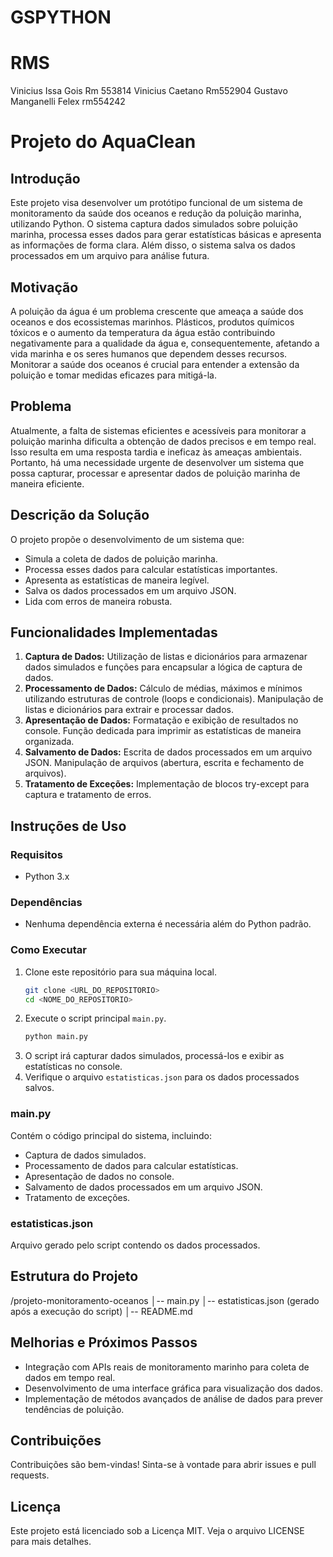 # GSPYTHON
# RMS
Vinicius Issa Gois Rm 553814
Vinicius Caetano Rm552904
Gustavo Manganelli Felex rm554242
# Projeto do AquaClean

## Introdução
Este projeto visa desenvolver um protótipo funcional de um sistema de monitoramento da saúde dos oceanos e redução da poluição marinha, utilizando Python. O sistema captura dados simulados sobre poluição marinha, processa esses dados para gerar estatísticas básicas e apresenta as informações de forma clara. Além disso, o sistema salva os dados processados em um arquivo para análise futura.

## Motivação
A poluição da água é um problema crescente que ameaça a saúde dos oceanos e dos ecossistemas marinhos. Plásticos, produtos químicos tóxicos e o aumento da temperatura da água estão contribuindo negativamente para a qualidade da água e, consequentemente, afetando a vida marinha e os seres humanos que dependem desses recursos. Monitorar a saúde dos oceanos é crucial para entender a extensão da poluição e tomar medidas eficazes para mitigá-la.

## Problema
Atualmente, a falta de sistemas eficientes e acessíveis para monitorar a poluição marinha dificulta a obtenção de dados precisos e em tempo real. Isso resulta em uma resposta tardia e ineficaz às ameaças ambientais. Portanto, há uma necessidade urgente de desenvolver um sistema que possa capturar, processar e apresentar dados de poluição marinha de maneira eficiente.

## Descrição da Solução
O projeto propõe o desenvolvimento de um sistema que:
- Simula a coleta de dados de poluição marinha.
- Processa esses dados para calcular estatísticas importantes.
- Apresenta as estatísticas de maneira legível.
- Salva os dados processados em um arquivo JSON.
- Lida com erros de maneira robusta.

## Funcionalidades Implementadas
1. **Captura de Dados:** Utilização de listas e dicionários para armazenar dados simulados e funções para encapsular a lógica de captura de dados.
2. **Processamento de Dados:** Cálculo de médias, máximos e mínimos utilizando estruturas de controle (loops e condicionais). Manipulação de listas e dicionários para extrair e processar dados.
3. **Apresentação de Dados:** Formatação e exibição de resultados no console. Função dedicada para imprimir as estatísticas de maneira organizada.
4. **Salvamento de Dados:** Escrita de dados processados em um arquivo JSON. Manipulação de arquivos (abertura, escrita e fechamento de arquivos).
5. **Tratamento de Exceções:** Implementação de blocos try-except para captura e tratamento de erros.

## Instruções de Uso

### Requisitos
- Python 3.x

### Dependências
- Nenhuma dependência externa é necessária além do Python padrão.

### Como Executar
1. Clone este repositório para sua máquina local.
    ```bash
    git clone <URL_DO_REPOSITORIO>
    cd <NOME_DO_REPOSITORIO>
    ```
2. Execute o script principal `main.py`.
    ```bash
    python main.py
    ```
3. O script irá capturar dados simulados, processá-los e exibir as estatísticas no console.
4. Verifique o arquivo `estatisticas.json` para os dados processados salvos.

### main.py
Contém o código principal do sistema, incluindo:
- Captura de dados simulados.
- Processamento de dados para calcular estatísticas.
- Apresentação de dados no console.
- Salvamento de dados processados em um arquivo JSON.
- Tratamento de exceções.

### estatisticas.json
Arquivo gerado pelo script contendo os dados processados.

## Estrutura do Projeto
/projeto-monitoramento-oceanos
│-- main.py
│-- estatisticas.json (gerado após a execução do script)
│-- README.md
## Melhorias e Próximos Passos
- Integração com APIs reais de monitoramento marinho para coleta de dados em tempo real.
- Desenvolvimento de uma interface gráfica para visualização dos dados.
- Implementação de métodos avançados de análise de dados para prever tendências de poluição.

## Contribuições
Contribuições são bem-vindas! Sinta-se à vontade para abrir issues e pull requests.

## Licença
Este projeto está licenciado sob a Licença MIT. Veja o arquivo LICENSE para mais detalhes.
